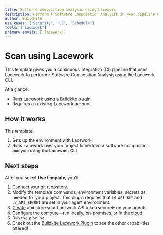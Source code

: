 ```yaml
---
title: Software composition analysis using Lacework
description: Perform a Software Composition Analysis in your pipeline using Lacework.
author: Buildkite
use_cases: ["Security", "CI", "Schedule"]
tools: ["Lacework"]
primary_emojis: [:lacework:]
---
```


# Scan using Lacework

This template gives you a continuous integration (CI) pipeline that uses Lacework to perform a Software Composition Analysis using the Lacework CLI.

At a glance:

- Runs [Lacework](https://www.lacework.com/) using a [Buildkite plugin](https://github.com/buildkite-plugins/lacework-buildkite-plugin)
- Requires an existing Lacework account

## How it works

This template:

1. Sets up the environment with Lacework
2. Runs Lacework over your project to perform a software composition analysis using the Lacework CLI

## Next steps

After you select **Use template**, you’ll:

1. Connect your git repository.
2. Modify the template commands, environment variables, secrets as needed for your project. This plugin requires that `LW_API_KEY` and `LW_API_SECRET` are set in your agent environment.
3. [Create](https://docs.lacework.net/console/api-access-keys) and store your Lacework API token securely on your agents.
4. Configure the compute—run locally, on-premises, or in the cloud.
5. Run the pipeline.
6. Check out the [Buildkite Lacework Plugin](https://github.com/buildkite-plugins/lacework-buildkite-plugin) to see the other capabilities offered!
